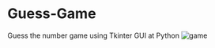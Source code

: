 # Guess-Game
Guess the number game using Tkinter GUI at Python
![game](https://github.com/YousufAli126/Guess-Game/assets/174651382/f0babaf8-5d2c-4143-a860-034124b51cc3)

